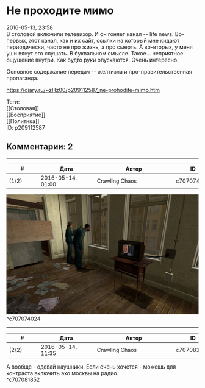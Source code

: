 Не проходите мимо
=================

  
2016-05-13, 23:58  
 В столовой включили телевизор. И он гоняет канал -- life news. Во-первых, этот канал, как и их сайт, ссылки на который мне кидают периодически, часто не про жизнь, а про смерть. А во-вторых, у меня уши вянут его слушать. В буквальном смысле. Такое... неприятное ощущение внутри. Как будто руки опускаются. Очень интересно.   
   
 Основное содержание передач -- желтизна и про-правительственная пропаганда.   
  
<https://diary.ru/~zHz00/p209112587_ne-prohodite-mimo.htm>  
  
Теги:  
[[Столовая]]  
[[Восприятие]]  
[[Политика]]  
ID: p209112587  


Комментарии: 2
--------------

  


---



|         #         |              Дата              |                     Автор                     |           ID           |
| --- | --- | --- | --- |
| (1/2) | 2016-05-14, 01:00 | Crawling Chaos | c707074024 |

  
 ![](pics/sol390.jpg)   
 ^c707074024

---



|         #         |              Дата              |                     Автор                     |           ID           |
| --- | --- | --- | --- |
| (2/2) | 2016-05-14, 11:35 | Crawling Chaos | c707081852 |

  
 А вообще - одевай наушники. Если очень хочется - можешь для контраста включить эхо москвы на радио.   
 ^c707081852